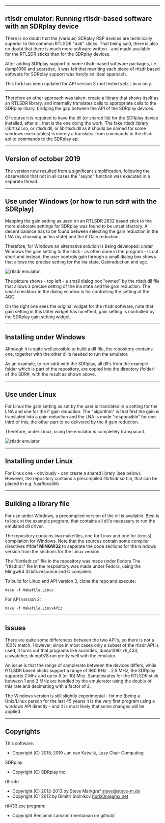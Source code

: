 
--------------------------------------------------------------------------
rtlsdr emulator: Running rtlsdr-based software with an SDRplay device
--------------------------------------------------------------------------

There is no doubt that the (various) SDRplay RSP devices are technically
superior to the common RTLSDR "dab" sticks. That being said, there is
also no doubt that there is much more software written - and made available -
for the RTLSDR sticks than for the SDRplay devices.

After adding SDRplay support to some rtlsdr-based software packages, i.e.
dump1090 and acarsdec, it was felt that rewriting each piece of 
rtlsdr based software for SDRplay support was hardly an ideal approach.

This fork has been updated for API version 3 (not tested yet). Linux only.

---------------------------------------------------------------------------

Therefore an other approach was taken: create a library that shows itself as
an RTLSDR library, and internally translates calls to appropriate calls
to the SDRplay libary,  bridging the gap between the API of the SDRplay
devices. 

Of course it is required to have the dll (or shared lib) for the
SDRplay device installed,
after all, that is the one doing the work. The fake rtlsdr library
(librtlsdr.so, or rtlsdr.dll, or librtlsdr.dll as it should
be named for some windows executables) is merely
a translator from commands to the rtlsdr api to
commands to the SDRplay api.

----------------------------------------------------------------------------
Version of october 2019
----------------------------------------------------------------------------

The version now resulted from a significant simplification, following
the observation that not in all cases the "async" function was executed
in a separate thread.

-----------------------------------------------------------------------------
Use under Windows (or how to run sdr# with the SDRplay)
-----------------------------------------------------------------------------

Mapping the gain setting as used on an RTLSDR 2832 based stick to
the more elaborate settings for SDRplay was found to be unsatisfactory.
A decent balance has to be found between selecting the gain reduction
in the LNA (by choosing an lna state) and the if Gain reduction.

Therefore, for Windows an alternative solution is being developed:
under Windows the gain setting to the stick - as often done in the
program - is cut short and instead, the user controls gain
through a small dialog box shows that allows
the precise setting for the lna state, Gainreduction and agc.

![rtlsdr emulator](/rtlsdr-emulator-windows.png?raw=true)

The picture shows - top left - a small dialog box "owned" by the
rtlsdr.dll file that allows a precise setting of the lna state and
the gain reduction. The small checkbox in the dialog window is
for controlling the setting of the AGC.

 On the right one sees the original widget for the
rtlsdr software, note that gain setting in this latter widget has no effect,
gain setting is controlled by the SDRplay gain setting widget.

------------------------------------------------------------------------------
Installing under Windows
------------------------------------------------------------------------------

Although it is quite well possible to build a dll file, the repository contains
one, together with the other dll's needed to run the emulator.

As an example, to run sdr# with the SDRplay, all dll's from the example folder
which is part of the repository, are copied into the directory (folder)  of the SDR#,
with the result as shown above.

------------------------------------------------------------------------------
Use under Linux 
-------------------------------------------------------------------------------

For Linux the gain setting as set by the user is translated in a setting for
the LNA and one for the if gain reduction.
The "algorithm" is that first the gain is translated into a gain reduction and
the LNA is made "responsible" for one third of this,
the other part to be delivered by the if gain reduction.

Therefore, under Linux, using the emulator is completely transparant.

![rtlsdr emulator](/rtlsdr-emulator-linux.png?raw=true)

-------------------------------------------------------------------------------
Installing under Linux
-------------------------------------------------------------------------------

For Linux one - obviously - can create a shared library (see below).
However, the repository contains a precompiled *librtlsdr.so* file, that
can be placed in e.g. /usr/local/lib

-------------------------------------------------------------------------------
Building a library file
------------------------------------------------------------------------------

For use under Windows, a precompiled version of the dll
is available. Best is to look at the example program, that contains
all dll's necessary to run the emulated dll driver.

The  repository contains two makefiles, one for Linux and one
for (cross) compilation for Windows.
Note that the sources contain some compiler directives #ifdef __MINGW32__
to separate the code sections for the windows version from the sections
for the Linux version.

The "librtlsdr.so" file in the repository was made under Fedora 
The "rtlsdr.dll" file in the respository was made under Fedora, using
the Mingw64 32bits resource and C compilers.

To build for Linux and API version 3, clone the repo and execute:
```
make -f Makefile.Linux
```

For API version 2:
```
make -f Makefile.LinuxAPI2
```

------------------------------------------------------------------------------
Issues
-------------------------------------------------------------------------------

There are quite some differences between the two API's, so there is not
a 100% match. However, since in most cases only a subset of the rtlsdr
API is used, it turns out that programs like acarsdec, dump1090, rtl_433,
aiswatcher, dump978 run pretty well with the emulator.

An issue is that the range of samplerate between the devices differs,
while RTLSDR based sticks support a range of 960 KHz .. 2.5 MHz, the SDRplay
supports 2 Mhz and up to 8 (or 10) Mhz.
Samplesrates for the RTLSDR stick between 1 and 2 MHz are handled by the
emulerator using the double of this rate and decimating with a factor of 2.

The Windows version is still slightly experimental - for me (being a Unix/Linux
person for the last 45 years) it is the very first program using a windows API directly -
and it is most likely that some changes will be applied.

------------------------------------------------------------------------------
Copyrights
------------------------------------------------------------------------------

This software:	
  * Copyright (C) 2018, 2019 Jan van Katwijk, Lazy Chair Computing

SDRplay:
  * Copyright (C) SDRplay inc.

rtl-sdr:
 * Copyright (C) 2012-2013 by Steve Markgraf <steve@steve-m.de>
 * Copyright (C) 2012 by Dimitri Stolnikov <horiz0n@gmx.net>

rtl433.exe program:
 * Copyright Benjamin Larsson (merbanan on github)

